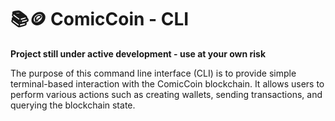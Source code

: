 # 📚🪙 ComicCoin - CLI

**Project still under active development - use at your own risk**

The purpose of this command line interface (CLI) is to provide simple terminal-based interaction with the ComicCoin blockchain. It allows users to perform various actions such as creating wallets, sending transactions, and querying the blockchain state.
